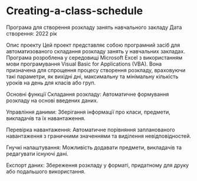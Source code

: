 # Creating-a-class-schedule
Програма для створення розкладу занять навчального закладу
Дата створення: 2022 рік

Опис проекту
Цей проект представляє собою програмний засіб для автоматизованого складання розкладу занять у навчальних закладах. Програма розроблена у середовищі Microsoft Excel з використанням мови програмування Visual Basic for Applications (VBA). Вона призначена для спрощення процесу створення розкладу, враховуючи такі параметри, як вихідні дні, максимальну та мінімальну кількість уроків на день для класів або груп.

Основні функції
Складання розкладу: Автоматичне формування розкладу на основі введених даних.

Управління даними: Зберігання інформації про класи, предмети, викладачів та їх навантаження.

Перевірка навантаження: Автоматичне порівняння запланованого навантаження з граничними значеннями та виділення невідповідностей.

Гнучкі налаштування: Можливість додавати предмети, викладачів та редагувати існуючі дані.

Експорт даних: Збереження розкладу у форматі, придатному для друку або подальшого використання.
